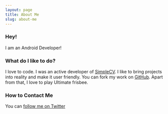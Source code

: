 ```yaml
---
layout: page
title: About Me
slug: about-me
---
```


### Hey!

I am an Android Developer!

### What do I like to do?

I love to code. I was an active developer of [SimpleCV](http://simplecv.org/). I like to bring projects into reality and make it user friendly. You can fork my work on [GitHub](https://github.com/jayrambhia). Apart from that, I love to play Ultimate frisbee.

### How to Contact Me

You can <a href="http://twitter.com/jayrambhia">follow me on Twitter</a>

